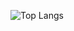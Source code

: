 ![Top Langs](https://github-readme-stats.vercel.app/api/top-langs/?username=ponerax&layout=compact)
